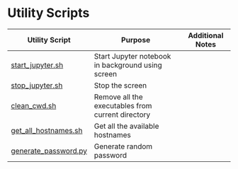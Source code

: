 # Utility Scripts

Utility Script | Purpose | Additional Notes
------------- | ------------- | -------------
[start_jupyter.sh](start_jupyter.sh) | Start Jupyter notebook in background using screen
[stop_jupyter.sh](stop_jupyter.sh) | Stop the screen
[clean_cwd.sh](clean_cwd.sh) | Remove all the executables from current directory
[get_all_hostnames.sh](get_all_hostnames.sh) | Get all the available hostnames
[generate_password.py](generate_password.py) | Generate random password
